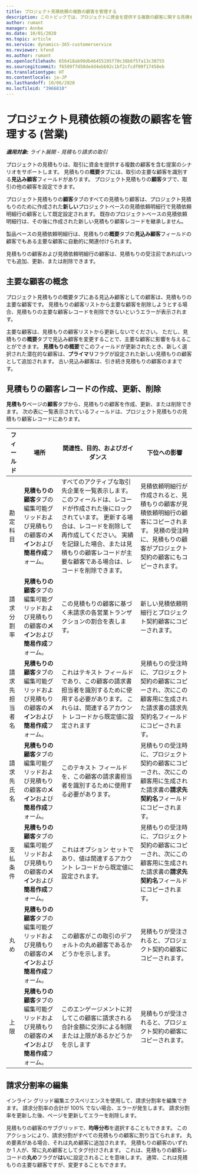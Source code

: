 ```yaml
---
title: プロジェクト見積依頼の複数の顧客を管理する
description: このトピックでは、プロジェクトに資金を提供する複数の顧客に関する見積もりの作業について説明します。 (Sales)
author: rumant
manager: Annbe
ms.date: 10/01/2020
ms.topic: article
ms.service: dynamics-365-customerservice
ms.reviewer: kfend
ms.author: rumant
ms.openlocfilehash: 656418ab99db46455195f70c38b6f5fa13c30755
ms.sourcegitcommit: f6509f7d50de4d4ebb92c1bf2cfcdf09f17458eb
ms.translationtype: HT
ms.contentlocale: ja-JP
ms.lasthandoff: 10/06/2020
ms.locfileid: "3966810"
---
```

# <a name="managing-multiple-customers-on-project-quotes-sales"></a>プロジェクト見積依頼の複数の顧客を管理する (営業)

_**適用対象:** ライト展開 - 見積もり請求の取引_

プロジェクトの見積もりは、取引に資金を提供する複数の顧客を含む提案のシナリオをサポートします。 見積もりの**概要**タブには、取引の主要な顧客を識別する**見込み顧客**フィールドがあります。 プロジェクト見積もりの**顧客**タブで、取引の他の顧客を設定できます。

プロジェクト見積もりの**顧客**タブのすべての見積もり顧客は、プロジェクト見積もりのために作成された**新しい**プロジェクトベースの見積依頼明細行で見積依頼明細行の顧客として既定設定されます。 既存のプロジェクトベースの見積依頼明細行は、その後に作成された新しい見積もり顧客レコードを継承しません。

製品ベースの見積依頼明細行は、見積もりの**概要**タブの**見込み顧客**フィールドの顧客でもある主要な顧客に自動的に関連付けられます。

見積もりの顧客および見積依頼明細行の顧客は、見積もりの受注前であればいつでも追加、更新、または削除できます。

## <a name="concept-of-a-primary-customer"></a>主要な顧客の概念

プロジェクト見積もりの概要タブにある見込み顧客としての顧客は、見積もりの主要な顧客です。 見積もりの顧客リストから主要な顧客を削除しようとする場合、見積もりの主要な顧客レコードを削除できないというエラーが表示されます。

主要な顧客は、見積もりの顧客リストから更新しないでください。 ただし、見積もりの**概要**タブで見込み顧客を変更することで、主要な顧客に影響を与えることができます。 **見積もりの概要**でこのフィールドが更新されたとき、新しく選択された潜在的な顧客は、**プライマリ**フラグが設定された新しい見積もりの顧客として追加されます。 古い見込み顧客は、引き続き見積もりの顧客のままです。

## <a name="create-update-or-delete-a-quote-customer-record"></a>見積もりの顧客レコードの作成、更新、削除

**見積もり**ページの**顧客**タブから、見積もりの顧客を作成、更新、または削除できます。 次の表に一覧表示されているフィールドは、プロジェクト見積もりの見積もり顧客レコードにあります。

| **フィールド** | **場所** | **関連性、目的、およびガイダンス** | **下位への影響** |
| --- | --- | --- | --- |
| 勘定科目 | **見積もりの顧客**タブの編集可能グリッドおよび見積もりの顧客の**メイン**および**簡易作成**フォーム。 | すべてのアクティブな取引先企業を一覧表示します。 このフィールドは、レコードが作成された後にロックされています。 更新する場合は、レコードを削除して再作成してください。 実績を記録した場合、または見積もりの顧客レコードが主要な顧客である場合は、レコードを削除できます。 | 見積依頼明細行が作成されると、見積もりの顧客が見積依頼明細行の顧客にコピーされます。 見積の受注時に、見積もりの顧客がプロジェクト契約の顧客にもコピーされます。 |
| 請求分割率 | **見積もりの顧客**タブの編集可能グリッドおよび見積もりの顧客の**メイン**および**簡易作成**フォーム。 | この見積もりの顧客に基づく未請求の各営業トランザクションの割合を表します。 | 新しい見積依頼明細行とプロジェクト契約顧客にコピーされます。 |
| 請求先担当者名 | **見積もりの顧客**タブの編集可能グリッドおよび見積もりの顧客の**メイン**および**簡易作成**フォーム。 | これはテキスト フィールドであり、この顧客の請求書担当者を識別するために使用する必要があります。 これらは、関連するアカウント レコードから既定値に設定されます | 見積もりの受注時に、プロジェクト契約の顧客にコピーされ、次にこの顧客用に生成された請求書の請求先契約名フィールドにコピーされます。 |
| 請求先氏名 | **見積もりの顧客**タブの編集可能グリッドおよび見積もりの顧客の**メイン**および**簡易作成**フォーム。 | このテキスト フィールドを、この顧客の請求書担当者を識別するために使用する必要があります。 | 見積もりの受注時に、プロジェクト契約の顧客にコピーされ、次にこの顧客用に生成された請求書の**請求先契約名**フィールドにコピーされます。 |
| 支払条件 | **見積もりの顧客**タブの編集可能グリッドおよび見積もりの顧客の**メイン**および**簡易作成**フォーム。 | これはオプション セットであり、値は関連するアカウント レコードから既定値に設定されます。 | 見積もりの受注時に、プロジェクト契約の顧客にコピーされ、次にこの顧客用に生成された請求書の**請求先契約名**フィールドにコピーされます。 |
| 丸め | **見積もりの顧客**タブの編集可能グリッドおよび見積もりの顧客の**メイン**および**簡易作成**フォーム。 | この顧客がこの取引のデフォルトの丸め顧客であるかどうかを示します。 | 見積もりが受注されると、プロジェクト契約の顧客にコピーされます。 |
| 上限 | **見積もりの顧客**タブの編集可能グリッドおよび見積もりの顧客の**メイン**および**簡易作成**フォーム。 | このエンゲージメントに対してこの顧客に請求される合計金額に交渉による制限または上限があるかどうかを示します | 見積もりが受注されると、プロジェクト契約の顧客にコピーされます。 |

## <a name="editing-billing-split-percentages"></a>請求分割率の編集

インライン グリッド編集エクスペリエンスを使用して、請求分割率を編集できます。 請求分割率の合計が 100% でない場合、エラーが発生します。 請求分割率を更新した後、ページを更新してエラーを削除します。

見積もりの顧客のサブグリッドで、**均等分布**を選択することもできます。 このアクションにより、請求分割がすべての見積もりの顧客に割り当てられます。 丸め要素がある場合、それは丸め顧客に追加されます。 見積もりの顧客のいずれか 1 人が、常に丸め顧客としてタグ付けされます。 これは、見積もりの顧客レコードの**丸め**フラグが**はい**に設定されることを意味します。 通常、これは見積もりの主要な顧客ですが、変更することもできます。

